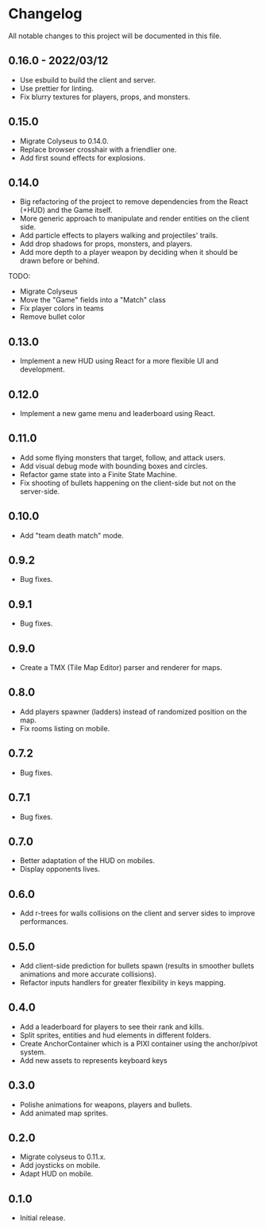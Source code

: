 # Changelog

All notable changes to this project will be documented in this file.

## 0.16.0 - 2022/03/12

- Use esbuild to build the client and server.
- Use prettier for linting.
- Fix blurry textures for players, props, and monsters.

## 0.15.0

- Migrate Colyseus to 0.14.0.
- Replace browser crosshair with a friendlier one.
- Add first sound effects for explosions.

## 0.14.0

- Big refactoring of the project to remove dependencies from the React (+HUD) and the Game itself.
- More generic approach to manipulate and render entities on the client side.
- Add particle effects to players walking and projectiles' trails.
- Add drop shadows for props, monsters, and players.
- Add more depth to a player weapon by deciding when it should be drawn before or behind.

TODO:

- Migrate Colyseus
- Move the "Game" fields into a "Match" class
- Fix player colors in teams
- Remove bullet color

## 0.13.0

- Implement a new HUD using React for a more flexible UI and development.

## 0.12.0

- Implement a new game menu and leaderboard using React.

## 0.11.0

- Add some flying monsters that target, follow, and attack users.
- Add visual debug mode with bounding boxes and circles.
- Refactor game state into a Finite State Machine.
- Fix shooting of bullets happening on the client-side but not on the server-side.

## 0.10.0

- Add "team death match" mode.

## 0.9.2

- Bug fixes.

## 0.9.1

- Bug fixes.

## 0.9.0

- Create a TMX (Tile Map Editor) parser and renderer for maps.

## 0.8.0

- Add players spawner (ladders) instead of randomized position on the map.
- Fix rooms listing on mobile.

## 0.7.2

- Bug fixes.

## 0.7.1

- Bug fixes.

## 0.7.0

- Better adaptation of the HUD on mobiles.
- Display opponents lives.

## 0.6.0

- Add r-trees for walls collisions on the client and server sides to improve performances.

## 0.5.0

- Add client-side prediction for bullets spawn (results in smoother bullets animations and more accurate collisions).
- Refactor inputs handlers for greater flexibility in keys mapping.

## 0.4.0

- Add a leaderboard for players to see their rank and kills.
- Split sprites, entities and hud elements in different folders.
- Create AnchorContainer which is a PIXI container using the anchor/pivot system.
- Add new assets to represents keyboard keys

## 0.3.0

- Polishe animations for weapons, players and bullets.
- Add animated map sprites.

## 0.2.0

- Migrate colyseus to 0.11.x.
- Add joysticks on mobile.
- Adapt HUD on mobile.

## 0.1.0

- Initial release.
